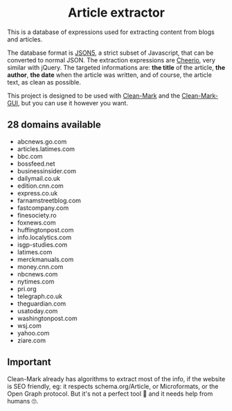 <h1 align="center">
  Article extractor
  <br>
</h1>

This is a database of expressions used for extracting content from blogs and articles.

The database format is [JSON5](http://json5.org), a strict subset of Javascript, that can be converted to normal JSON.
The extraction expressions are [Cheerio](https://cheerio.js.org), very similar with jQuery.
The targeted informations are: **the title** of the article, **the author**, **the date** when the article was written, and of course, the article text, as clean as possible.

This project is designed to be used with [Clean-Mark](https://github.com/croqaz/clean-mark) and the [Clean-Mark-GUI](https://github.com/croqaz/clean-mark-gui), but you can use it however you want.

<div id="marker" markdown="1">

## 28 domains available

* abcnews.go.com
* articles.latimes.com
* bbc.com
* bossfeed.net
* businessinsider.com
* dailymail.co.uk
* edition.cnn.com
* express.co.uk
* farnamstreetblog.com
* fastcompany.com
* finesociety.ro
* foxnews.com
* huffingtonpost.com
* info.localytics.com
* isgp-studies.com
* latimes.com
* merckmanuals.com
* money.cnn.com
* nbcnews.com
* nytimes.com
* pri.org
* telegraph.co.uk
* theguardian.com
* usatoday.com
* washingtonpost.com
* wsj.com
* yahoo.com
* ziare.com

</div>

## Important

Clean-Mark already has algorithms to extract most of the info, if the website is SEO friendly, eg: it respects schema.org/Article, or Microformats, or the Open Graph protocol.
But it's not a perfect tool 🤖  and it needs help from humans 🙄.
